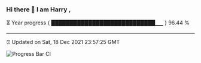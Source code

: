 ### Hi there 👋 I am Harry , 

⏳ Year progress { ████████████████████████████▁▁ } 96.44 %

---

⏰ Updated on Sat, 18 Dec 2021 23:57:25 GMT

![Progress Bar CI](https://github.com/duykhang68/duykhang68/workflows/Progress%20Bar%20CI/badge.svg)

